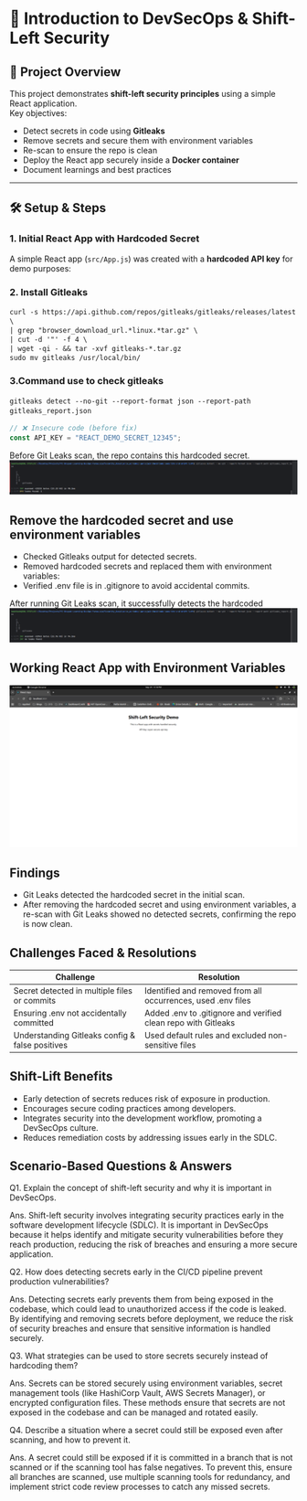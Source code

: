 # 🔐 Introduction to DevSecOps & Shift-Left Security

## 📌 Project Overview
This project demonstrates **shift-left security principles** using a simple React application.  
Key objectives:  
- Detect secrets in code using **Gitleaks**  
- Remove secrets and secure them with environment variables  
- Re-scan to ensure the repo is clean  
- Deploy the React app securely inside a **Docker container**  
- Document learnings and best practices  

---

## 🛠️ Setup & Steps

### 1. Initial React App with Hardcoded Secret
A simple React app (`src/App.js`) was created with a **hardcoded API key** for demo purposes:

### 2. Install Gitleaks
```
curl -s https://api.github.com/repos/gitleaks/gitleaks/releases/latest \
| grep "browser_download_url.*linux.*tar.gz" \
| cut -d '"' -f 4 \
| wget -qi - && tar -xvf gitleaks-*.tar.gz
sudo mv gitleaks /usr/local/bin/
```
### 3.Command use to check gitleaks
```gitleaks detect --no-git --report-format json --report-path gitleaks_report.json```
```jsx
// ❌ Insecure code (before fix)
const API_KEY = "REACT_DEMO_SECRET_12345";
```
Before Git Leaks scan, the repo contains this hardcoded secret.
![BeforeRemoveGitLeaks.png](Security_Compliance_workshop-parasjain/Day1/code-security-and-shift-left/Screenshots/BeforeRemoveGitLeaks.png)

## Remove the hardcoded secret and use environment variables
* Checked Gitleaks output for detected secrets.
* Removed hardcoded secrets and replaced them with environment variables:
* Verified .env file is in .gitignore to avoid accidental commits.

After running Git Leaks scan, it successfully detects the hardcoded
![AfterRemoveGitLeaks.png](Security_Compliance_workshop-parasjain/Day1/code-security-and-shift-left/Screenshots/AfterRemoveGitLeaks.png)

## Working React App with Environment Variables
![locallyWorkingApplication.png](Security_Compliance_workshop-parasjain/Day1/code-security-and-shift-left/Screenshots/locallyWorkingApplication.png)

## Findings
* Git Leaks detected the hardcoded secret in the initial scan.
* After removing the hardcoded secret and using environment variables, a re-scan with Git Leaks showed no detected secrets, confirming the repo is now clean.

## Challenges Faced & Resolutions

|  Challenge |  Resolution |
|---|---|
|Secret detected in multiple files or commits| Identified and removed from all occurrences, used .env files  |
| Ensuring .env not accidentally committed  |  Added .env to .gitignore and verified clean repo with Gitleaks |
| Understanding Gitleaks config & false positives	  |  Used default rules and excluded non-sensitive files |

## Shift-Lift Benefits
- Early detection of secrets reduces risk of exposure in production.
- Encourages secure coding practices among developers.
- Integrates security into the development workflow, promoting a DevSecOps culture.
- Reduces remediation costs by addressing issues early in the SDLC.

## Scenario-Based Questions & Answers

Q1. Explain the concept of shift-left security and why it is important in DevSecOps.

Ans. Shift-left security involves integrating security practices early in the software development lifecycle (SDLC). It is important in DevSecOps because it helps identify and mitigate security vulnerabilities before they reach production, reducing the risk of breaches and ensuring a more secure application.

Q2. How does detecting secrets early in the CI/CD pipeline prevent production vulnerabilities?

Ans. Detecting secrets early prevents them from being exposed in the codebase, which could lead to unauthorized access if the code is leaked. By identifying and removing secrets before deployment, we reduce the risk of security breaches and ensure that sensitive information is handled securely.

Q3. What strategies can be used to store secrets securely instead of hardcoding them?

Ans. Secrets can be stored securely using environment variables, secret management tools (like HashiCorp Vault, AWS Secrets Manager), or encrypted configuration files. These methods ensure that secrets are not exposed in the codebase and can be managed and rotated easily.

Q4. Describe a situation where a secret could still be exposed even after scanning, and how to prevent it.

Ans. A secret could still be exposed if it is committed in a branch that is not scanned or if the scanning tool has false negatives. To prevent this, ensure all branches are scanned, use multiple scanning tools for redundancy, and implement strict code review processes to catch any missed secrets.